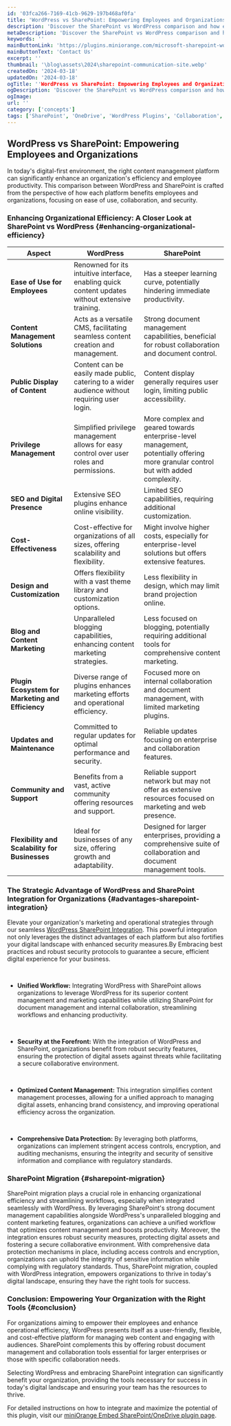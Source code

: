 ```yaml
---
id: '03fca266-7169-41cb-9629-197b468af0fa'
title: 'WordPress vs SharePoint: Empowering Employees and Organizations'
description: 'Discover the SharePoint vs WordPress comparison and how each can boost your business. Explore their unique benefits separately and combined'
metaDescription: 'Discover the SharePoint vs WordPress comparison and how each can boost your business. Explore their unique benefits separately and combined'
keywords: ''
mainButtonLink: 'https://plugins.miniorange.com/microsoft-sharepoint-wordpress-integration#demo-form'
mainButtonText: 'Contact Us'
excerpt: ''
thumbnail: '\blog\assets\2024\sharepoint-communication-site.webp'
createdOn: '2024-03-18'
updatedOn: '2024-03-18'
ogTitle: ''WordPress vs SharePoint: Empowering Employees and Organizations'
ogDescription: 'Discover the SharePoint vs WordPress comparison and how each can boost your business. Explore their unique benefits separately and combined'
ogImage:
url: ''
category: ['concepts']
tags: ['SharePoint', 'OneDrive', 'WordPress Plugins', 'Collaboration', 'SharePoint Migration']
---
```


## WordPress vs SharePoint: Empowering Employees and Organizations

In today's digital-first environment, the right content management platform can significantly enhance an organization's efficiency and employee productivity. This comparison between WordPress and SharePoint is crafted from the perspective of how each platform benefits employees and organizations, focusing on ease of use, collaboration, and security.

### Enhancing Organizational Efficiency: A Closer Look at SharePoint vs WordPress {#enhancing-organizational-efficiency}

| Aspect                                         | WordPress                                                                 | SharePoint                                                               |
|------------------------------------------------|---------------------------------------------------------------------------|--------------------------------------------------------------------------|
| **Ease of Use for Employees**                  | Renowned for its intuitive interface, enabling quick content updates without extensive training. | Has a steeper learning curve, potentially hindering immediate productivity. |
| **Content Management Solutions**               | Acts as a versatile CMS, facilitating seamless content creation and management. | Strong document management capabilities, beneficial for robust collaboration and document control. |
| **Public Display of Content**                  | Content can be easily made public, catering to a wider audience without requiring user login. | Content display generally requires user login, limiting public accessibility. |
| **Privilege Management**                       | Simplified privilege management allows for easy control over user roles and permissions. | More complex and geared towards enterprise-level management, potentially offering more granular control but with added complexity. |
| **SEO and Digital Presence**                   | Extensive SEO plugins enhance online visibility. | Limited SEO capabilities, requiring additional customization. |
| **Cost-Effectiveness**                         | Cost-effective for organizations of all sizes, offering scalability and flexibility. | Might involve higher costs, especially for enterprise-level solutions but offers extensive features. |
| **Design and Customization**                   | Offers flexibility with a vast theme library and customization options. | Less flexibility in design, which may limit brand projection online. |
| **Blog and Content Marketing**                 | Unparalleled blogging capabilities, enhancing content marketing strategies. | Less focused on blogging, potentially requiring additional tools for comprehensive content marketing. |
| **Plugin Ecosystem for Marketing and Efficiency** | Diverse range of plugins enhances marketing efforts and operational efficiency. | Focused more on internal collaboration and document management, with limited marketing plugins. |
| **Updates and Maintenance**                    | Committed to regular updates for optimal performance and security. | Reliable updates focusing on enterprise and collaboration features. |
| **Community and Support**                      | Benefits from a vast, active community offering resources and support. | Reliable support network but may not offer as extensive resources focused on marketing and web presence. |
| **Flexibility and Scalability for Businesses**  | Ideal for businesses of any size, offering growth and adaptability. | Designed for larger enterprises, providing a comprehensive suite of collaboration and document management tools. |

### The Strategic Advantage of WordPress and SharePoint Integration for Organizations {#advantages-sharepoint-integration}

Elevate your organization's marketing and operational strategies through our seamless  [WordPress SharePoint Integration](https://plugins.miniorange.com/microsoft-sharepoint-wordpress-integration). This powerful integration not only leverages the distinct advantages of each platform but also fortifies your digital landscape with enhanced security measures.By  Embracing best practices and robust security protocols to guarantee a secure, efficient digital experience for your business.

&nbsp;

- **Unified Workflow:** Integrating WordPress with SharePoint allows organizations to leverage WordPress for its superior content management and marketing capabilities while utilizing SharePoint for document management and internal collaboration, streamlining workflows and enhancing productivity.

&nbsp;

- **Security at the Forefront:** With the integration of WordPress and SharePoint, organizations benefit from robust security features, ensuring the protection of digital assets against threats while facilitating a secure collaborative environment.

&nbsp;

- **Optimized Content Management:** This integration simplifies content management processes, allowing for a unified approach to managing digital assets, enhancing brand consistency, and improving operational efficiency across the organization.

&nbsp;

- **Comprehensive Data Protection:** By leveraging both platforms, organizations can implement stringent access controls, encryption, and auditing mechanisms, ensuring the integrity and security of sensitive information and compliance with regulatory standards.

### SharePoint Migration {#sharepoint-migration}
SharePoint migration plays a crucial role in enhancing organizational efficiency and streamlining workflows, especially when integrated seamlessly with WordPress. By leveraging SharePoint's strong document management capabilities alongside WordPress's unparalleled blogging and content marketing features, organizations can achieve a unified workflow that optimizes content management and boosts productivity. Moreover, the integration ensures robust security measures, protecting digital assets and fostering a secure collaborative environment. With comprehensive data protection mechanisms in place, including access controls and encryption, organizations can uphold the integrity of sensitive information while complying with regulatory standards. Thus, SharePoint migration, coupled with WordPress integration, empowers organizations to thrive in today's digital landscape, ensuring they have the right tools for success.

### Conclusion: Empowering Your Organization with the Right Tools {#conclusion}

For organizations aiming to empower their employees and enhance operational efficiency, WordPress presents itself as a user-friendly, flexible, and cost-effective platform for managing web content and engaging with audiences. SharePoint complements this by offering robust document management and collaboration tools essential for larger enterprises or those with specific collaboration needs.

Selecting WordPress and embracing SharePoint integration can significantly benefit your organization, providing the tools necessary for success in today's digital landscape and ensuring your team has the resources to thrive.

For detailed instructions on how to integrate and maximize the potential of this plugin, visit our [miniOrange Embed SharePoint/OneDrive plugin page](https://wordpress.org/plugins/embed-sharepoint-onedrive-documents/).